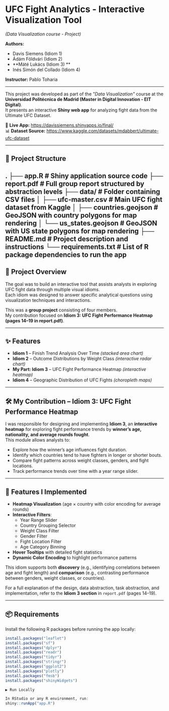# UFC Fight Analytics - Interactive Visualization Tool
*(Data Visualization course - Project)*

**Authors:**
- Davis Siemens (Idiom 1)  
- Ádám Földvári (Idiom 2)  
- **Máté Lukács (Idiom 3)  **
- Inés Simón del Collado (Idiom 4)  

**Instructor:** Pablo Toharia  

---

This project was developed as part of the *"Data Visualization"* course at the **Universidad Politécnica de Madrid (Master in Digital Innovation - EIT Digital)**.  
It presents an interactive **Shiny web app** for analyzing fight data from the Ultimate UFC Dataset.

🔗 **Live App:** https://davissiemens.shinyapps.io/final/  
📊 **Dataset Source:** https://www.kaggle.com/datasets/mdabbert/ultimate-ufc-dataset  

---

## 📁 Project Structure
.
├── app.R # Shiny application source code
├── report.pdf # Full group report structured by abstraction levels
├── data/ # Folder containing CSV files
│ ├── ufc-master.csv # Main UFC fight dataset from Kaggle
│ ├── countries.geojson # GeoJSON with country polygons for map rendering
│ └── us_states.geojson # GeoJSON with US state polygons for map rendering
├── README.md # Project description and instructions
└── requirements.txt # List of R package dependencies to run the app
---

## 📖 Project Overview
The goal was to build an interactive tool that assists analysts in exploring UFC fight data through multiple visual idioms.  
Each idiom was designed to answer specific analytical questions using visualization techniques and interactions.

This was a **group project** consisting of four members.  
My contribution focused on **Idiom 3: UFC Fight Performance Heatmap (pages 14–19 in report.pdf)**.

---

## ✨ Features
- **Idiom 1** – Finish Trend Analysis Over Time *(stacked area chart)*  
- **Idiom 2** – Outcome Distributions by Weight Class *(interactive radar chart)*  
- **My Part: Idiom 3** – UFC Fight Performance Heatmap *(interactive heatmap)*  
- **Idiom 4** – Geographic Distribution of UFC Fights *(choropleth maps)*  

---

## 🛠️ My Contribution – Idiom 3: UFC Fight Performance Heatmap
I was responsible for designing and implementing **Idiom 3**, an **interactive heatmap** for exploring fight performance trends by **winner’s age, nationality, and average rounds fought**.  
This module allows analysts to:

- Explore how the winner’s age influences fight duration.  
- Identify which countries tend to have fighters in longer or shorter bouts.  
- Compare fight patterns across weight classes, genders, and fight locations.  
- Track performance trends over time with a year range slider.  

---

## 🔧 Features I Implemented
- **Heatmap Visualization** (age × country with color encoding for average rounds)  
- **Interactive Filters**:  
  - Year Range Slider  
  - Country Grouping Selector  
  - Weight Class Filter  
  - Gender Filter  
  - Fight Location Filter  
  - Age Category Binning  
- **Hover Tooltips** with detailed fight statistics  
- **Dynamic Color Encoding** to highlight performance patterns  

This idiom supports both **discovery** (e.g., identifying correlations between age and fight length) and **comparison** (e.g., contrasting performance between genders, weight classes, or countries).  

For a full explanation of the design, data abstraction, task abstraction, and implementation, refer to the **Idiom 3 section** in `report.pdf` (pages 14–19).  

---

## 📦 Requirements
Install the following R packages before running the app locally:

```r
install.packages("leaflet")
install.packages("sf")
install.packages("dplyr")
install.packages("readr")
install.packages("tidyr")
install.packages("stringr")
install.packages("ggplot2")
install.packages("plotly")
install.packages("fmsb")
install.packages("shinyWidgets")

▶️ Run Locally

In RStudio or any R environment, run:
shiny::runApp("app.R")

